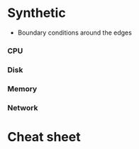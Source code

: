 # Synthetic

* Boundary conditions around the edges

### CPU

### Disk

### Memory

### Network

# Cheat sheet
